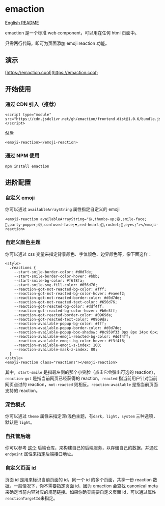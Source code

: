 # emaction

[English README](https://github.com/emaction/emaction.frontend/blob/main/README.en.md)

emaction 是一个标准 web component，可以用在任何 html 页面中。

只需两行代码，即可为页面添加 emoji reaction 功能。

## 演示

[https://emaction.cool](https://emaction.cool)

## 开始使用

### 通过 CDN 引入（推荐）
```
<script type="module" src="https://cdn.jsdelivr.net/gh/emaction/frontend.dist@1.0.6/bundle.js"></script>
```
然后
```
<emoji-reaction></emoji-reaction>
```

### 通过 NPM 使用
```
npm install emaction
```

## 进阶配置

### 自定义 emoji

你可以通过 `availableArrayString` 属性指定自定义的 emoji

```
<emoji-reaction availableArrayString="👍,thumbs-up;😄,smile-face;🎉,party-popper;😕,confused-face;❤️,red-heart;🚀,rocket;👀,eyes;"></emoji-reaction>
```

### 自定义颜色主题

你可以通过 css 变量来指定背景颜色、字体颜色、边界颜色等，像下面这样：

```
<style>
  .reactions {
    --start-smile-border-color: #d0d7de;
    --start-smile-border-color-hover: #bbb;
    --start-smile-bg-color: #f6f8fa;
    --start-smile-svg-fill-color: #656d76;
    --reaction-got-not-reacted-bg-color: #fff;
    --reaction-got-not-reacted-bg-color-hover: #eaeef2;
    --reaction-got-not-reacted-border-color: #d0d7de;
    --reaction-got-not-reacted-text-color: #656d76;
    --reaction-got-reacted-bg-color: #ddf4ff;
    --reaction-got-reacted-bg-color-hover: #b6e3ff;
    --reaction-got-reacted-border-color: #0969da;
    --reaction-got-reacted-text-color: #0969da;
    --reaction-available-popup-bg-color: #fff;
    --reaction-available-popup-border-color: #d0d7de;
    --reaction-available-popup-box-shadow: #8c959f33 0px 8px 24px 0px;
    --reaction-available-emoji-reacted-bg-color: #ddf4ff;
    --reaction-available-emoji-bg-color-hover: #f3f4f6;
    --reaction-available-emoji-z-index: 100;
    --reaction-available-mask-z-index: 80;
  }
</style>
<emoji-reaction class="reactions"></emoji-reaction>
```

其中，`start-smile` 是指最左侧的那个小笑脸（点击它会弹出可选的 reaction），`reaction-got` 是指当前网页已经获得的 reaction，`reacted` 指当前用户针对当前网页点过的 reaction，`not-reacted` 则相反。`reaction-available` 是指当前页面支持的 reaction。

### 深色模式

你可以通过 `theme` 属性来指定深/浅色主题，有`dark`，`light`，`system` 三种选项，默认是 `light`。

### 自托管后端

你可以参考 [这个](https://github.com/emaction/emaction.backend) 后端仓库，来构建自己的后端服务，以存储自己的数据，并通过 `endpoint` 属性来指定后端接口地址。

### 自定义页面 id
页面 id 是用来标识当前页面的 id，同一个 id 的多个页面，共享一份 reaction 数据。一般情况下，你不需要指定页面 id，因为 emaction 会查找 canonical meta 来确定当前内容对应的规范链接。如果你确实需要自定义页面 id，可以通过属性 `reactionTargetId`来指定。
